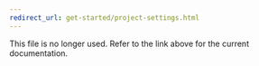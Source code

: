 ```yaml
---
redirect_url: get-started/project-settings.html
---
```

This file is no longer used. Refer to the link above for the current documentation.
